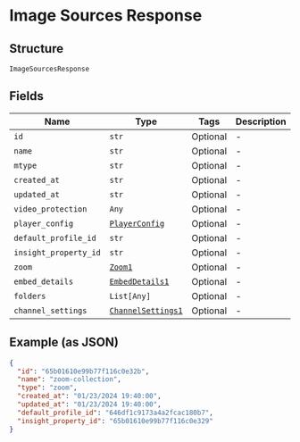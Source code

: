
# Image Sources Response

## Structure

`ImageSourcesResponse`

## Fields

| Name | Type | Tags | Description |
|  --- | --- | --- | --- |
| `id` | `str` | Optional | - |
| `name` | `str` | Optional | - |
| `mtype` | `str` | Optional | - |
| `created_at` | `str` | Optional | - |
| `updated_at` | `str` | Optional | - |
| `video_protection` | `Any` | Optional | - |
| `player_config` | [`PlayerConfig`](../../doc/models/player-config.md) | Optional | - |
| `default_profile_id` | `str` | Optional | - |
| `insight_property_id` | `str` | Optional | - |
| `zoom` | [`Zoom1`](../../doc/models/zoom-1.md) | Optional | - |
| `embed_details` | [`EmbedDetails1`](../../doc/models/embed-details-1.md) | Optional | - |
| `folders` | `List[Any]` | Optional | - |
| `channel_settings` | [`ChannelSettings1`](../../doc/models/channel-settings-1.md) | Optional | - |

## Example (as JSON)

```json
{
  "id": "65b01610e99b77f116c0e32b",
  "name": "zoom-collection",
  "type": "zoom",
  "created_at": "01/23/2024 19:40:00",
  "updated_at": "01/23/2024 19:40:00",
  "default_profile_id": "646df1c9173a4a2fcac180b7",
  "insight_property_id": "65b01610e99b77f116c0e329"
}
```

